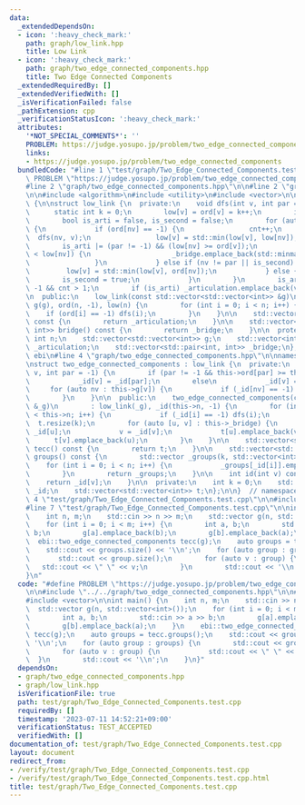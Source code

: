 ```yaml
---
data:
  _extendedDependsOn:
  - icon: ':heavy_check_mark:'
    path: graph/low_link.hpp
    title: Low Link
  - icon: ':heavy_check_mark:'
    path: graph/two_edge_connected_components.hpp
    title: Two Edge Connected Components
  _extendedRequiredBy: []
  _extendedVerifiedWith: []
  _isVerificationFailed: false
  _pathExtension: cpp
  _verificationStatusIcon: ':heavy_check_mark:'
  attributes:
    '*NOT_SPECIAL_COMMENTS*': ''
    PROBLEM: https://judge.yosupo.jp/problem/two_edge_connected_components
    links:
    - https://judge.yosupo.jp/problem/two_edge_connected_components
  bundledCode: "#line 1 \"test/graph/Two_Edge_Connected_Components.test.cpp\"\n#define\
    \ PROBLEM \"https://judge.yosupo.jp/problem/two_edge_connected_components\"\n\n\
    #line 2 \"graph/two_edge_connected_components.hpp\"\n\n#line 2 \"graph/low_link.hpp\"\
    \n\n#include <algorithm>\n#include <utility>\n#include <vector>\n\nnamespace ebi\
    \ {\n\nstruct low_link {\n  private:\n    void dfs(int v, int par = -1) {\n  \
    \      static int k = 0;\n        low[v] = ord[v] = k++;\n        int cnt = 0;\n\
    \        bool is_arti = false, is_second = false;\n        for (auto nv : g[v])\
    \ {\n            if (ord[nv] == -1) {\n                cnt++;\n              \
    \  dfs(nv, v);\n                low[v] = std::min(low[v], low[nv]);\n        \
    \        is_arti |= (par != -1) && (low[nv] >= ord[v]);\n                if (ord[v]\
    \ < low[nv]) {\n                    _bridge.emplace_back(std::minmax(v, nv));\n\
    \                }\n            } else if (nv != par || is_second) {\n       \
    \         low[v] = std::min(low[v], ord[nv]);\n            } else {\n        \
    \        is_second = true;\n            }\n        }\n        is_arti |= par ==\
    \ -1 && cnt > 1;\n        if (is_arti) _articulation.emplace_back(v);\n    }\n\
    \n  public:\n    low_link(const std::vector<std::vector<int>> &g)\n        : n(g.size()),\
    \ g(g), ord(n, -1), low(n) {\n        for (int i = 0; i < n; i++) {\n        \
    \    if (ord[i] == -1) dfs(i);\n        }\n    }\n\n    std::vector<int> articulation()\
    \ const {\n        return _articulation;\n    }\n\n    std::vector<std::pair<int,\
    \ int>> bridge() const {\n        return _bridge;\n    }\n\n  protected:\n   \
    \ int n;\n    std::vector<std::vector<int>> g;\n    std::vector<int> ord, low,\
    \ _articulation;\n    std::vector<std::pair<int, int>> _bridge;\n};\n\n}  // namespace\
    \ ebi\n#line 4 \"graph/two_edge_connected_components.hpp\"\n\nnamespace ebi {\n\
    \nstruct two_edge_connected_components : low_link {\n  private:\n    void dfs(int\
    \ v, int par = -1) {\n        if (par != -1 && this->ord[par] >= this->low[v])\n\
    \            _id[v] = _id[par];\n        else\n            _id[v] = k++;\n   \
    \     for (auto nv : this->g[v]) {\n            if (_id[nv] == -1) dfs(nv, v);\n\
    \        }\n    }\n\n  public:\n    two_edge_connected_components(const std::vector<std::vector<int>>\
    \ &_g)\n        : low_link(_g), _id(this->n, -1) {\n        for (int i = 0; i\
    \ < this->n; i++) {\n            if (_id[i] == -1) dfs(i);\n        }\n      \
    \  t.resize(k);\n        for (auto [u, v] : this->_bridge) {\n            u =\
    \ _id[u];\n            v = _id[v];\n            t[u].emplace_back(v);\n      \
    \      t[v].emplace_back(u);\n        }\n    }\n\n    std::vector<std::vector<int>>\
    \ tecc() const {\n        return t;\n    }\n\n    std::vector<std::vector<int>>\
    \ groups() const {\n        std::vector _groups(k, std::vector<int>());\n    \
    \    for (int i = 0; i < n; i++) {\n            _groups[_id[i]].emplace_back(i);\n\
    \        }\n        return _groups;\n    }\n\n    int id(int v) const {\n    \
    \    return _id[v];\n    }\n\n  private:\n    int k = 0;\n    std::vector<int>\
    \ _id;\n    std::vector<std::vector<int>> t;\n};\n\n}  // namespace ebi\n#line\
    \ 4 \"test/graph/Two_Edge_Connected_Components.test.cpp\"\n\n#include <iostream>\n\
    #line 7 \"test/graph/Two_Edge_Connected_Components.test.cpp\"\n\nint main() {\n\
    \    int n, m;\n    std::cin >> n >> m;\n    std::vector g(n, std::vector<int>());\n\
    \    for (int i = 0; i < m; i++) {\n        int a, b;\n        std::cin >> a >>\
    \ b;\n        g[a].emplace_back(b);\n        g[b].emplace_back(a);\n    }\n  \
    \  ebi::two_edge_connected_components tecc(g);\n    auto groups = tecc.groups();\n\
    \    std::cout << groups.size() << '\\n';\n    for (auto group : groups) {\n \
    \       std::cout << group.size();\n        for (auto v : group) {\n         \
    \   std::cout << \" \" << v;\n        }\n        std::cout << '\\n';\n    }\n\
    }\n"
  code: "#define PROBLEM \"https://judge.yosupo.jp/problem/two_edge_connected_components\"\
    \n\n#include \"../../graph/two_edge_connected_components.hpp\"\n\n#include <iostream>\n\
    #include <vector>\n\nint main() {\n    int n, m;\n    std::cin >> n >> m;\n  \
    \  std::vector g(n, std::vector<int>());\n    for (int i = 0; i < m; i++) {\n\
    \        int a, b;\n        std::cin >> a >> b;\n        g[a].emplace_back(b);\n\
    \        g[b].emplace_back(a);\n    }\n    ebi::two_edge_connected_components\
    \ tecc(g);\n    auto groups = tecc.groups();\n    std::cout << groups.size() <<\
    \ '\\n';\n    for (auto group : groups) {\n        std::cout << group.size();\n\
    \        for (auto v : group) {\n            std::cout << \" \" << v;\n      \
    \  }\n        std::cout << '\\n';\n    }\n}"
  dependsOn:
  - graph/two_edge_connected_components.hpp
  - graph/low_link.hpp
  isVerificationFile: true
  path: test/graph/Two_Edge_Connected_Components.test.cpp
  requiredBy: []
  timestamp: '2023-07-11 14:52:21+09:00'
  verificationStatus: TEST_ACCEPTED
  verifiedWith: []
documentation_of: test/graph/Two_Edge_Connected_Components.test.cpp
layout: document
redirect_from:
- /verify/test/graph/Two_Edge_Connected_Components.test.cpp
- /verify/test/graph/Two_Edge_Connected_Components.test.cpp.html
title: test/graph/Two_Edge_Connected_Components.test.cpp
---
```

